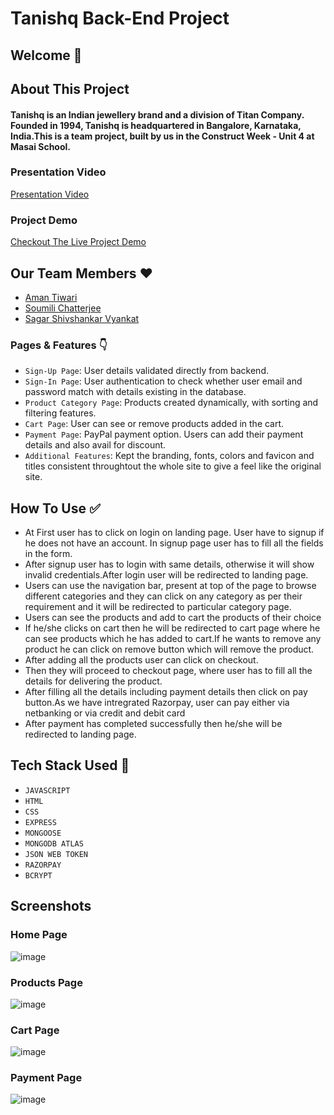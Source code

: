 # Tanishq Back-End Project 

 ## Welcome 👋
 
 ## About This Project

 #### Tanishq is an Indian jewellery brand and a division of Titan Company. Founded in 1994, Tanishq is headquartered in Bangalore, Karnataka, India.This is a team project, built by us in the Construct Week - Unit 4 at Masai School.

### Presentation Video

<a href="">Presentation Video</a>

### Project Demo 
<a href="">Checkout The Live Project Demo </a>
  
  ## Our Team Members ❤️
  
 - <a href="https://github.com/Aman974">Aman Tiwari</a>
- <a href="https://github.com/Sou156">Soumili Chatterjee</a>
- <a href="https://github.com/sagarshiv13">Sagar Shivshankar Vyankat</a>

### Pages & Features 👇
- `Sign-Up Page`: User details validated directly from backend.
-  `Sign-In Page`: User authentication to check whether user email and password match with details existing in the database.
-  `Product Category Page`:  Products created dynamically, with sorting and filtering features.
-  `Cart Page`: User can see or remove products added in the cart.
-  `Payment Page`: PayPal payment option. Users can add their payment details and also avail for discount.
-  `Additional Features`: Kept the branding, fonts, colors and favicon and titles consistent throughtout the whole site to give a feel like the original site.

## How To Use ✅

 - At First user has to click on login on landing page. User have to signup if he does not have an account. In signup page user has to fill all the fields in the form.
- After signup user has to login with same details, otherwise it will show invalid credentials.After login user will be redirected to landing page.
- Users can use the navigation bar, present at top of the page to browse different categories and they can click on any category as per their requirement and it will be redirected to particular category page.
- Users can see the products and add to cart the products of their choice 
- If he/she clicks on cart then he will be redirected to cart page where he can see products which he has added to cart.If he wants to remove any product he can click on remove button which will remove the product.
- After adding all the products user can click on checkout.
- Then they will proceed to checkout page, where user has to fill all the details for delivering the product.
- After filling all the details including payment details then click on pay button.As we have intregrated Razorpay, user can pay either via netbanking or via credit and debit card
- After payment has completed successfully then he/she will be redirected to landing page.

## Tech Stack Used 🔧

- `JAVASCRIPT`
- `HTML`
- `CSS`
- `EXPRESS`
- `MONGOOSE`
- `MONGODB ATLAS`
- `JSON WEB TOKEN`
- `RAZORPAY`
- `BCRYPT`

## Screenshots

### Home Page

![image](https://user-images.githubusercontent.com/76393496/150675291-fafc381d-8ccf-4a0a-9c95-effdb9237700.png)

### Products Page 

![image](https://user-images.githubusercontent.com/76393496/150675333-f6a1468c-0951-4504-86f1-3c41fa1b0e27.png)

### Cart Page 
![image](https://user-images.githubusercontent.com/76393496/150675390-618fd263-0924-4915-af73-4657ad221935.png)

### Payment Page 
![image](https://user-images.githubusercontent.com/76393496/150692217-20da2d62-772a-43ae-bd06-16574888c5eb.png)







